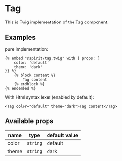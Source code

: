 # Tag

This is Twig implementation of the [Tag] component.

## Examples
pure implementation:
```twig
{% embed "@spirit/tag.twig" with { props: {
    color: 'default'
    theme: 'dark'
}} %}
    {% block content %}
        Tag content
    {% endblock %}
{% endembed %}
```

With Html syntax lexer (enabled by default):
```twig
<Tag color="default" theme="dark">Tag content</Tag>
```

## Available props

| name       | type      | default value |
|------------|-----------|---------------|
| color      | `string`  | default       |
| theme      | `string`  | dark          |

[Tag]: https://github.com/lmc-eu/spirit-design-system/tree/main/packages/web/src/components/Tag